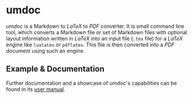 
# umdoc

*umdoc* is a Markdown to *LaTeX* to *PDF* converter.
It is small command line tool, which converts a Markdown file or set of Markdown files with optional layout information written in *LaTeX* into an input file (`.tex` file) for a *LaTeX* engine like `lualatex` or `pdflatex`. This file is then converted into a *PDF* document using such an engine.

## Example & Documentation

Further documentation and a showcase of *umdoc*'s capabilities can be found in its [user manual](https://github.com/craflin/umdoc/releases/download/0.1.1/umdoc-0.1.1.pdf).
